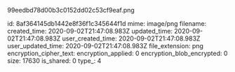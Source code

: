 99eedbd78d00b3c0152dd02c53cf9eaf.png

id: 8af364145db1442e8f36f1c345644f1d
mime: image/png
filename: 
created_time: 2020-09-02T21:47:08.983Z
updated_time: 2020-09-02T21:47:08.983Z
user_created_time: 2020-09-02T21:47:08.983Z
user_updated_time: 2020-09-02T21:47:08.983Z
file_extension: png
encryption_cipher_text: 
encryption_applied: 0
encryption_blob_encrypted: 0
size: 17630
is_shared: 0
type_: 4
